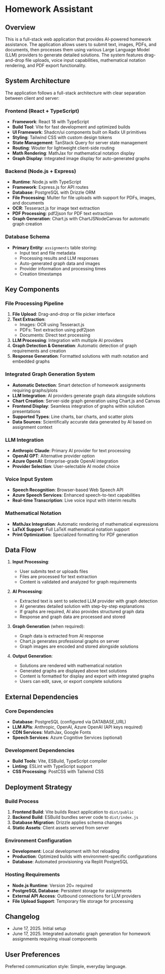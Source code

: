 # Homework Assistant

## Overview

This is a full-stack web application that provides AI-powered homework assistance. The application allows users to submit text, images, PDFs, and documents, then processes them using various Large Language Model (LLM) providers to generate detailed solutions. The system features drag-and-drop file uploads, voice input capabilities, mathematical notation rendering, and PDF export functionality.

## System Architecture

The application follows a full-stack architecture with clear separation between client and server:

### Frontend (React + TypeScript)
- **Framework**: React 18 with TypeScript
- **Build Tool**: Vite for fast development and optimized builds
- **UI Framework**: Shadcn/ui components built on Radix UI primitives
- **Styling**: Tailwind CSS with custom design tokens
- **State Management**: TanStack Query for server state management
- **Routing**: Wouter for lightweight client-side routing
- **Math Rendering**: MathJax for mathematical notation display
- **Graph Display**: Integrated image display for auto-generated graphs

### Backend (Node.js + Express)
- **Runtime**: Node.js with TypeScript
- **Framework**: Express.js for API routes
- **Database**: PostgreSQL with Drizzle ORM
- **File Processing**: Multer for file uploads with support for PDFs, images, and documents
- **OCR**: Tesseract.js for image text extraction
- **PDF Processing**: pdf2json for PDF text extraction
- **Graph Generation**: Chart.js with ChartJSNodeCanvas for automatic graph creation

### Database Schema
- **Primary Entity**: `assignments` table storing:
  - Input text and file metadata
  - Processing results and LLM responses
  - Auto-generated graph data and images
  - Provider information and processing times
  - Creation timestamps

## Key Components

### File Processing Pipeline
1. **File Upload**: Drag-and-drop or file picker interface
2. **Text Extraction**: 
   - Images: OCR using Tesseract.js
   - PDFs: Text extraction using pdf2json
   - Documents: Direct text processing
3. **LLM Processing**: Integration with multiple AI providers
4. **Graph Detection & Generation**: Automatic detection of graph requirements and creation
5. **Response Generation**: Formatted solutions with math notation and embedded graphs

### Integrated Graph Generation System
- **Automatic Detection**: Smart detection of homework assignments requiring graphs/plots
- **LLM Integration**: AI providers generate graph data alongside solutions
- **Chart Creation**: Server-side graph generation using Chart.js and Canvas
- **Frontend Display**: Seamless integration of graphs within solution presentations
- **Supported Types**: Line charts, bar charts, and scatter plots
- **Data Sources**: Scientifically accurate data generated by AI based on assignment context

### LLM Integration
- **Anthropic Claude**: Primary AI provider for text processing
- **OpenAI GPT**: Alternative provider option
- **Azure OpenAI**: Enterprise-grade OpenAI integration
- **Provider Selection**: User-selectable AI model choice

### Voice Input System
- **Speech Recognition**: Browser-based Web Speech API
- **Azure Speech Services**: Enhanced speech-to-text capabilities
- **Real-time Transcription**: Live voice input with interim results

### Mathematical Notation
- **MathJax Integration**: Automatic rendering of mathematical expressions
- **LaTeX Support**: Full LaTeX mathematical notation support
- **Print Optimization**: Specialized formatting for PDF generation

## Data Flow

1. **Input Processing**:
   - User submits text or uploads files
   - Files are processed for text extraction
   - Content is validated and analyzed for graph requirements

2. **AI Processing**:
   - Extracted text is sent to selected LLM provider with graph detection
   - AI generates detailed solution with step-by-step explanations
   - If graphs are required, AI also provides structured graph data
   - Response and graph data are processed and stored

3. **Graph Generation** (when required):
   - Graph data is extracted from AI response
   - Chart.js generates professional graphs on server
   - Graph images are encoded and stored alongside solutions

4. **Output Generation**:
   - Solutions are rendered with mathematical notation
   - Generated graphs are displayed above text solutions
   - Content is formatted for display and export with integrated graphs
   - Users can edit, save, or export complete solutions

## External Dependencies

### Core Dependencies
- **Database**: PostgreSQL (configured via DATABASE_URL)
- **LLM APIs**: Anthropic, OpenAI, Azure OpenAI (API keys required)
- **CDN Services**: MathJax, Google Fonts
- **Speech Services**: Azure Cognitive Services (optional)

### Development Dependencies
- **Build Tools**: Vite, ESBuild, TypeScript compiler
- **Linting**: ESLint with TypeScript support
- **CSS Processing**: PostCSS with Tailwind CSS

## Deployment Strategy

### Build Process
1. **Frontend Build**: Vite builds React application to `dist/public`
2. **Backend Build**: ESBuild bundles server code to `dist/index.js`
3. **Database Migration**: Drizzle applies schema changes
4. **Static Assets**: Client assets served from server

### Environment Configuration
- **Development**: Local development with hot reloading
- **Production**: Optimized builds with environment-specific configurations
- **Database**: Automated provisioning via Replit PostgreSQL

### Hosting Requirements
- **Node.js Runtime**: Version 20+ required
- **PostgreSQL Database**: Persistent storage for assignments
- **External API Access**: Outbound connections for LLM providers
- **File Upload Support**: Temporary file storage for processing

## Changelog

- June 17, 2025. Initial setup
- June 17, 2025. Integrated automatic graph generation for homework assignments requiring visual components

## User Preferences

Preferred communication style: Simple, everyday language.